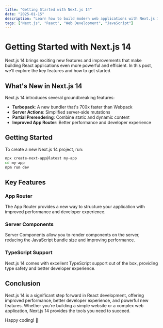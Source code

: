 ```yaml
---
title: "Getting Started with Next.js 14"
date: "2025-01-15"
description: "Learn how to build modern web applications with Next.js 14, the React framework for production."
tags: ["Next.js", "React", "Web Development", "JavaScript"]
---
```


# Getting Started with Next.js 14

Next.js 14 brings exciting new features and improvements that make building React applications even more powerful and efficient. In this post, we'll explore the key features and how to get started.

## What's New in Next.js 14

Next.js 14 introduces several groundbreaking features:

- **Turbopack**: A new bundler that's 700x faster than Webpack
- **Server Actions**: Simplified server-side mutations
- **Partial Prerendering**: Combine static and dynamic content
- **Improved App Router**: Better performance and developer experience

## Getting Started

To create a new Next.js 14 project, run:

```bash
npx create-next-app@latest my-app
cd my-app
npm run dev
```

## Key Features

### App Router

The App Router provides a new way to structure your application with improved performance and developer experience.

### Server Components

Server Components allow you to render components on the server, reducing the JavaScript bundle size and improving performance.

### TypeScript Support

Next.js 14 comes with excellent TypeScript support out of the box, providing type safety and better developer experience.

## Conclusion

Next.js 14 is a significant step forward in React development, offering improved performance, better developer experience, and powerful new features. Whether you're building a simple website or a complex web application, Next.js 14 provides the tools you need to succeed.

Happy coding! 🚀 